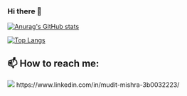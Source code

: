 ### Hi there 👋

[![Anurag's GitHub stats](https://github-readme-stats.vercel.app/api?username=NothingMuch10)](https://github.com/anuraghazra/github-readme-stats)

[![Top Langs](https://github-readme-stats.vercel.app/api/top-langs/?username=NothingMuch10&layout=compact)](https://github.com/anuraghazra/github-readme-stats)

## 📫 How to reach me: 
<img src="https://img.shields.io/badge/LinkedIn-0077B5?style=for-the-badge&logo=linkedin&logoColor=white}" />  
https://www.linkedin.com/in/mudit-mishra-3b0032223/
